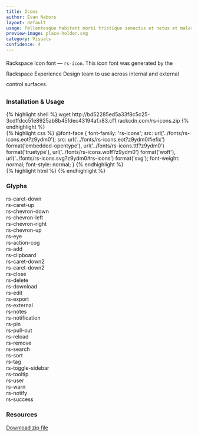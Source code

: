 ```yaml
---
title: Icons
author: Evan Nabors
layout: default
usage: Pellentesque habitant morbi tristique senectus et netus et malesuada fames ac turpis egestas. Integer elementum non erat ut ornare. Phasellus non massa tellus. Nam ut massa et nisi auctor aliquet ac sollicitudin risus. Maecenas non consequat ante. Nunc sapien odio, euismod at tortor sed, scelerisque vehicula leo. Pellentesque a molestie arcu.
preview-image: place-holder.svg
category: Visuals
confidence: 4
---
```


<div class="rs-row">
	<div class="span-9">
		<p style="line-height: 2em">Rackspace Icon font — <code>rs-icon</code>. This icon font was generated by the Rackspace Experience Design team to use across internal and external control surfaces. </p>
	</div>
</div>



<h3>Installation & Usage</h3>
<div class="rs-row">
	<div class="span-12">
{% highlight shell %}
wget http://bd52285ed5a33f8c5c25-3cdffdcc51e8925ab8b45fdec43194af.r83.cf1.rackcdn.com/rs-icons.zip
{% endhighlight %}		
	</div>
</div>
<div class="rs-row">
	<div class="span-12">
{% highlight css %}
@font-face {
    font-family: 'rs-icons';
    src:    url('../fonts/rs-icons.eot?z9ydm0');
    src:    url('../fonts/rs-icons.eot?z9ydm0#iefix') format('embedded-opentype'),
        url('../fonts/rs-icons.ttf?z9ydm0') format('truetype'),
        url('../fonts/rs-icons.woff?z9ydm0') format('woff'),
        url('../fonts/rs-icons.svg?z9ydm0#rs-icons') format('svg');
    font-weight: normal;
    font-style: normal;
}
{% endhighlight %}
	</div>
</div>
<div class="rs-row">
	<div class="span-12">
{% highlight html %}
<i class="rs-icon-name"></i>
{% endhighlight %}
	</div>
</div>


<h3>Glyphs</h3>

<div class="rs-row glyph-row">
	<div class="span-3">
		<i class="rs-caret-down glyph"></i>
        <span class="glyph-name">rs-caret-down</span>
	</div>
	<div class="span-3">
		<i class="rs-caret-up glyph"></i>
        <span class="glyph-name">rs-caret-up</span>
	</div>	
	<div class="span-3">
		<i class="rs-chevron-down glyph"></i>
        <span class="glyph-name">rs-chevron-down</span>
	</div>
	<div class="span-3">
		<i class="rs-chevron-left glyph"></i>
        <span class="glyph-name">rs-chevron-left</span>
	</div>
</div>
<div class="rs-row glyph-row">
	<div class="span-3">
		<i class="rs-chevron-right glyph"></i>
        <span class="glyph-name">rs-chevron-right</span>
	</div>
	<div class="span-3">
		<i class="rs-chevron-up glyph"></i>
        <span class="glyph-name">rs-chevron-up</span>
	</div>
	<div class="span-3">
		<i class="rs-eye glyph"></i>
        <span class="glyph-name">rs-eye</span>
	</div>
	<div class="span-3">
		<i class="rs-action-cog glyph"></i>
        <span class="glyph-name">rs-action-cog</span>
	</div>
</div>
<div class="rs-row glyph-row">
	<div class="span-3">
		<i class="rs-add glyph"></i>
        <span class="glyph-name">rs-add</span>
	</div>
	<div class="span-3">
		<i class="rs-clipboard glyph"></i>
        <span class="glyph-name">rs-clipboard</span>
	</div>
	<div class="span-3">
		<i class="rs-caret-down2 glyph"></i>
        <span class="glyph-name"> rs-caret-down2</span>
	</div>
	<div class="span-3">
		<i class="rs-caret-down2 glyph"></i>
        <span class="glyph-name"> rs-caret-down2</span>
	</div>
</div> 
<div class="rs-row glyph-row">
	<div class="span-3">
		<i class="rs-close glyph"></i>
        <span class="glyph-name">rs-close</span>
	</div>
	<div class="span-3">
		<i class="rs-delete glyph"></i>
        <span class="glyph-name">rs-delete</span>
	</div>
	<div class="span-3">
		<i class="rs-download glyph"></i>
        <span class="glyph-name">rs-download</span>
	</div>
	<div class="span-3">
		<i class="rs-edit glyph"></i>
        <span class="glyph-name">rs-edit</span>
	</div>
</div>
<div class="rs-row glyph-row">
	<div class="span-3">
		<i class="rs-export glyph"></i>
        <span class="glyph-name">rs-export</span>
	</div>
	<div class="span-3">
		<i class="rs-external glyph"></i>
        <span class="glyph-name">rs-external</span>
	</div>
	<div class="span-3">
		<i class="rs-notes glyph"></i>
        <span class="glyph-name">rs-notes</span>
	</div>
	<div class="span-3">
		<i class="rs-notification glyph"></i>
        <span class="glyph-name">rs-notification</span>
	</div>
</div>
<div class="rs-row glyph-row">
	<div class="span-3">
		<i class="rs-pin glyph"></i>
        <span class="glyph-name">rs-pin</span>
	</div>
	<div class="span-3">
		<i class="rs-pull-out glyph"></i>
        <span class="glyph-name">rs-pull-out</span>
	</div>
	<div class="span-3">
		<i class="rs-reload glyph"></i>
        <span class="glyph-name">rs-reload</span>
	</div>
	<div class="span-3">
		<i class="rs-remove glyph"></i>
        <span class="glyph-name">rs-remove</span>
	</div>
</div>
<div class="rs-row glyph-row">
	<div class="span-3">
		<i class="rs-search glyph"></i>
        <span class="glyph-name">rs-search</span>
	</div>
	<div class="span-3">
		<i class="rs-sort glyph"></i>
        <span class="glyph-name">rs-sort</span>
	</div>
	<div class="span-3">
		<i class="rs-tag glyph"></i>
        <span class="glyph-name">rs-tag</span>
	</div>
	<div class="span-3">
		<i class="rs-toggle-sidebar glyph"></i>
        <span class="glyph-name">rs-toggle-sidebar</span>
	</div>
</div>
<div class="rs-row glyph-row">
	<div class="span-3">
		<i class="rs-tooltip glyph"></i>
        <span class="glyph-name">rs-tooltip</span>
	</div>
	<div class="span-3">
		<i class="rs-user glyph"></i>
        <span class="glyph-name">rs-user</span>
	</div>
	<div class="span-3">
		<i class="rs-warn glyph"></i>
        <span class="glyph-name">rs-warn</span>
	</div>
	<div class="span-3">
		<i class="rs-notify glyph"></i>
        <span class="glyph-name">rs-notify</span>
	</div>
</div>
<div class="rs-row glyph-row">
	<div class="span-3">
		<i class="rs-success glyph"></i>
        <span class="glyph-name">rs-success</span>
	</div>
</div>

<h3>Resources</h3>

<span class="dl-resource"><a href="#"><i class="rs-download"></i>Download zip file</a></span>

<!--

<ul class="resource-list">
	<li><a href="#">Link to some resource here</a></li>
	<li><a href="#">Link to some resource here</a></li>
	<li><a href="#">Link to some resource here</a></li>
</ul>

<div class="rs-row">
	<div class="span-12 inform">
		<p>Note:the rs-icon font was generated using <a href="https://icomoon.io/app/">iconmoon app</a>. Source files and </p>
	</div>	
</div>

<div class="rs-row">
	<div class="span-12 warn">
		<p>Lorem ipsum dolor sit amet, consectetur adipiscing elit. Phasellus finibus odio vitae massa ultrices imperdiet. Phasellus in libero vitae est semper ultrices gravida at purus.</p>
	</div>	
</div>
<div class="rs-row">
	<div class="span-12 admonish">
		<p>Lorem ipsum dolor sit amet, consectetur adipiscing elit. Phasellus finibus odio vitae massa ultrices imperdiet. Phasellus in libero vitae est semper ultrices gravida at purus.</p>
	</div>	
</div>
-->